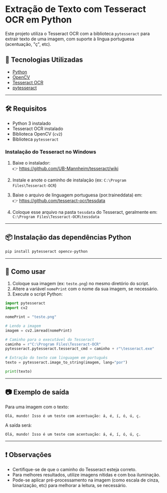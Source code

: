 
# Extração de Texto com Tesseract OCR em Python

Este projeto utiliza o Tesseract OCR com a biblioteca `pytesseract` para extrair texto de uma imagem, com suporte à língua portuguesa (acentuação, "ç", etc).

## 🧠 Tecnologias Utilizadas

- [Python](https://www.python.org/)
- [OpenCV](https://opencv.org/)
- [Tesseract OCR](https://github.com/tesseract-ocr/tesseract)
- [pytesseract](https://github.com/madmaze/pytesseract)

---

## 🛠️ Requisitos

- Python 3 instalado
- Tesseract OCR instalado
- Biblioteca OpenCV (`cv2`)
- Biblioteca `pytesseract`

### Instalação do Tesseract no Windows

1. Baixe o instalador:  
   👉 https://github.com/UB-Mannheim/tesseract/wiki

2. Instale e anote o caminho de instalação (ex: `C:\Program Files\Tesseract-OCR`)

3. Baixe o arquivo de linguagem portuguesa (por.traineddata) em:  
   👉 https://github.com/tesseract-ocr/tessdata

4. Coloque esse arquivo na pasta `tessdata` do Tesseract, geralmente em:  
   `C:\Program Files\Tesseract-OCR\tessdata`

---

## 📦 Instalação das dependências Python

```bash
pip install pytesseract opencv-python
```

---

## 🧪 Como usar

1. Coloque sua imagem (ex: `teste.png`) no mesmo diretório do script.
2. Altere a variável `nomePrint` com o nome da sua imagem, se necessário.
3. Execute o script Python:

```python
import pytesseract
import cv2

nomePrint = "teste.png"

# Lendo a imagem
imagem = cv2.imread(nomePrint)

# Caminho para o executável do Tesseract
caminho = r"C:\Program Files\Tesseract-OCR"
pytesseract.pytesseract.tesseract_cmd = caminho + r"\tesseract.exe"

# Extração do texto com linguagem em português
texto = pytesseract.image_to_string(imagem, lang="por")

print(texto)
```

---

## 📷 Exemplo de saída

Para uma imagem com o texto:

```
Olá, mundo! Isso é um teste com acentuação: á, é, í, ó, ú, ç.
```

A saída será:

```
Olá, mundo! Isso é um teste com acentuação: á, é, í, ó, ú, ç.
```

---

## ❗ Observações

- Certifique-se de que o caminho do Tesseract esteja correto.
- Para melhores resultados, utilize imagens nítidas e com boa iluminação.
- Pode-se aplicar pré-processamento na imagem (como escala de cinza, binarização, etc) para melhorar a leitura, se necessário.

